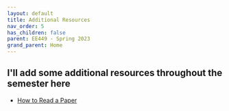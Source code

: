 ```yaml
---
layout: default
title: Additional Resources
nav_order: 5
has_children: false
parent: EE449 - Spring 2023
grand_parent: Home
---
```


## I'll add some additional resources throughout the semester here
- [How to Read a Paper](papers/how_to_read_a_paper.pdf)